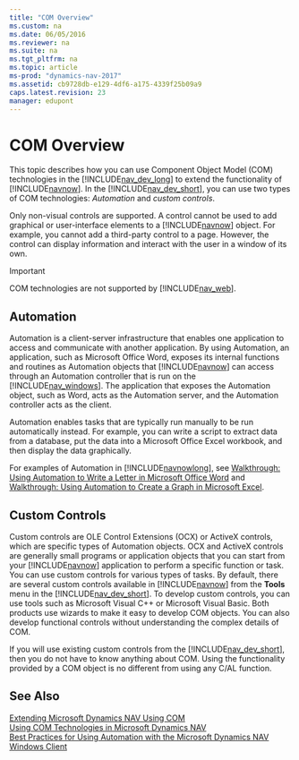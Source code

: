 ```yaml
---
title: "COM Overview"
ms.custom: na
ms.date: 06/05/2016
ms.reviewer: na
ms.suite: na
ms.tgt_pltfrm: na
ms.topic: article
ms-prod: "dynamics-nav-2017"
ms.assetid: cb9728db-e129-4df6-a175-4339f25b09a9
caps.latest.revision: 23
manager: edupont
---
```

# COM Overview
This topic describes how you can use Component Object Model \(COM\) technologies in the [!INCLUDE[nav_dev_long](includes/nav_dev_long_md.md)] to extend the functionality of [!INCLUDE[navnow](includes/navnow_md.md)]. In the [!INCLUDE[nav_dev_short](includes/nav_dev_short_md.md)], you can use two types of COM technologies: *Automation* and *custom controls*.  
  
 Only non-visual controls are supported. A control cannot be used to add graphical or user-interface elements to a [!INCLUDE[navnow](includes/navnow_md.md)] object. For example, you cannot add a third-party control to a page. However, the control can display information and interact with the user in a window of its own.  
  
> [!IMPORTANT]  
>  COM technologies are not supported by [!INCLUDE[nav_web](includes/nav_web_md.md)].  
  
## Automation  
 Automation is a client-server infrastructure that enables one application to access and communicate with another application. By using Automation, an application, such as Microsoft Office Word, exposes its internal functions and routines as Automation objects that [!INCLUDE[navnow](includes/navnow_md.md)] can access through an Automation controller that is run on the [!INCLUDE[nav_windows](includes/nav_windows_md.md)]. The application that exposes the Automation object, such as Word, acts as the Automation server, and the Automation controller acts as the client.  
  
 Automation enables tasks that are typically run manually to be run automatically instead. For example, you can write a script to extract data from a database, put the data into a Microsoft Office Excel workbook, and then display the data graphically.  
  
 For examples of Automation in [!INCLUDE[navnowlong](includes/navnowlong_md.md)], see [Walkthrough: Using Automation to Write a Letter in Microsoft Office Word](Walkthrough:-Using-Automation-to-Write-a-Letter-in-Microsoft-Office-Word.md) and [Walkthrough: Using Automation to Create a Graph in Microsoft Excel](Walkthrough:-Using-Automation-to-Create-a-Graph-in-Microsoft-Excel.md).  
  
## Custom Controls  
 Custom controls are OLE Control Extensions \(OCX\) or ActiveX controls, which are specific types of Automation objects. OCX and ActiveX controls are generally small programs or application objects that you can start from your [!INCLUDE[navnow](includes/navnow_md.md)] application to perform a specific function or task. You can use custom controls for various types of tasks. By default, there are several custom controls available in [!INCLUDE[navnow](includes/navnow_md.md)] from the **Tools** menu in the [!INCLUDE[nav_dev_short](includes/nav_dev_short_md.md)]. To develop custom controls, you can use tools such as Microsoft Visual C++ or Microsoft Visual Basic. Both products use wizards to make it easy to develop COM objects. You can also develop functional controls without understanding the complex details of COM.  
  
 If you will use existing custom controls from the [!INCLUDE[nav_dev_short](includes/nav_dev_short_md.md)], then you do not have to know anything about COM. Using the functionality provided by a COM object is no different from using any C/AL function.  
  
## See Also  
 [Extending Microsoft Dynamics NAV Using COM](Extending-Microsoft-Dynamics-NAV-Using-COM.md)   
 [Using COM Technologies in Microsoft Dynamics NAV](Using-COM-Technologies-in-Microsoft-Dynamics-NAV.md)   
 [Best Practices for Using Automation with the Microsoft Dynamics NAV Windows Client](Best-Practices-for-Using-Automation-with-the-Microsoft-Dynamics-NAV-Windows-Client.md)